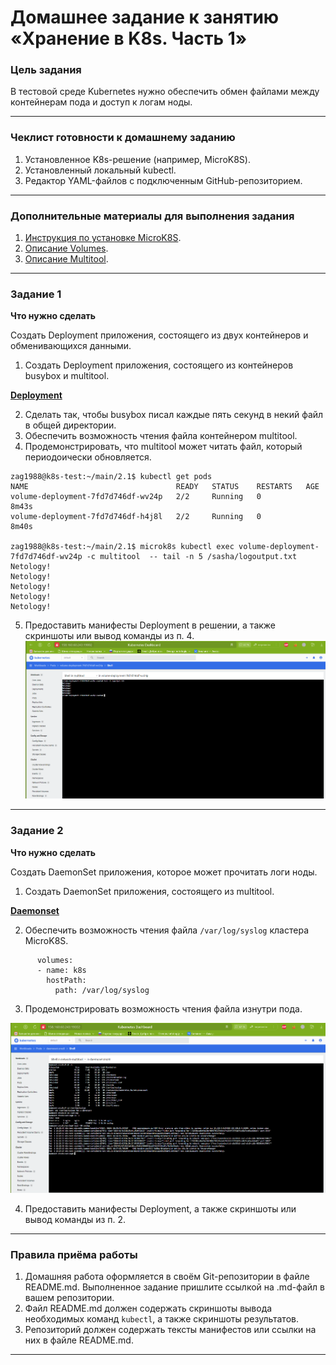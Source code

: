 # Домашнее задание к занятию «Хранение в K8s. Часть 1»

### Цель задания

В тестовой среде Kubernetes нужно обеспечить обмен файлами между контейнерам пода и доступ к логам ноды.

------

### Чеклист готовности к домашнему заданию

1. Установленное K8s-решение (например, MicroK8S).
2. Установленный локальный kubectl.
3. Редактор YAML-файлов с подключенным GitHub-репозиторием.

------

### Дополнительные материалы для выполнения задания

1. [Инструкция по установке MicroK8S](https://microk8s.io/docs/getting-started).
2. [Описание Volumes](https://kubernetes.io/docs/concepts/storage/volumes/).
3. [Описание Multitool](https://github.com/wbitt/Network-MultiTool).

------

### Задание 1 

**Что нужно сделать**

Создать Deployment приложения, состоящего из двух контейнеров и обменивающихся данными.

1. Создать Deployment приложения, состоящего из контейнеров busybox и multitool.

**[Deployment](main/volume-deployment.yaml)**

2. Сделать так, чтобы busybox писал каждые пять секунд в некий файл в общей директории.
3. Обеспечить возможность чтения файла контейнером multitool.
4. Продемонстрировать, что multitool может читать файл, который периодоически обновляется.

```shell
zag1988@k8s-test:~/main/2.1$ kubectl get pods
NAME                                 READY   STATUS    RESTARTS   AGE
volume-deployment-7fd7d746df-wv24p   2/2     Running   0          8m43s
volume-deployment-7fd7d746df-h4j8l   2/2     Running   0          8m40s

zag1988@k8s-test:~/main/2.1$ microk8s kubectl exec volume-deployment-7fd7d746df-wv24p -c multitool  -- tail -n 5 /sasha/logoutput.txt
Netology!
Netology!
Netology!
Netology!
Netology!

```
5. Предоставить манифесты Deployment в решении, а также скриншоты или вывод команды из п. 4.
![Tail](IMG/volume.PNG)

------

### Задание 2

**Что нужно сделать**

Создать DaemonSet приложения, которое может прочитать логи ноды.

1. Создать DaemonSet приложения, состоящего из multitool.

**[Daemonset](main/daemonset.yaml)**

2. Обеспечить возможность чтения файла `/var/log/syslog` кластера MicroK8S.

```shell
      volumes:
      - name: k8s
        hostPath:
          path: /var/log/syslog
```

3. Продемонстрировать возможность чтения файла изнутри пода.

![Syslog](<IMG/syslog from daemonset.PNG>)

4. Предоставить манифесты Deployment, а также скриншоты или вывод команды из п. 2.

------

### Правила приёма работы

1. Домашняя работа оформляется в своём Git-репозитории в файле README.md. Выполненное задание пришлите ссылкой на .md-файл в вашем репозитории.
2. Файл README.md должен содержать скриншоты вывода необходимых команд `kubectl`, а также скриншоты результатов.
3. Репозиторий должен содержать тексты манифестов или ссылки на них в файле README.md.

------
